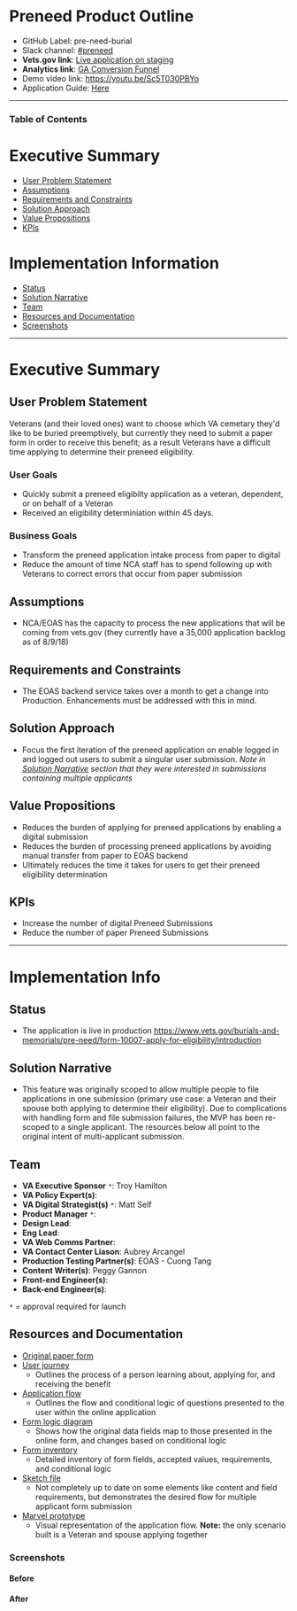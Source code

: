 # Preneed Product Outline
- GitHub Label: pre-need-burial
- Slack channel: [#preneed](https://dsva.slack.com/channels/preneed) 
- **Vets.gov link**: [Live application on staging](https://staging.vets.gov/burials-and-memorials/pre-need/form-10007-apply-for-eligibility/introduction)  
- **Analytics link**: [GA Conversion Funnel](https://analytics.google.com/analytics/web/#/report/conversions-goal-funnel/a50123418w107014820p157543929/_.goalOption=2)
- Demo video link: https://youtu.be/Sc5T030PBYo
- Application Guide: [Here](https://github.com/department-of-veterans-affairs/va.gov-team/blob/master/products/burials-memorials/pre-need/preneed-app-guide.pdf)
---

### Table of Contents

# Executive Summary 
- [User Problem Statement](#user-problem-statement)
- [Assumptions](#assumptions)
- [Requirements and Constraints](#requirements-and-constraints)
- [Solution Approach](#solution-approach)
- [Value Propositions](#value-propositions)
- [KPIs](#kpis)

# Implementation Information
- [Status](#status)
- [Solution Narrative](#solution-narrative)
- [Team](#team)
- [Resources and Documentation](#resources-and-documentation)
- [Screenshots](#screenshots)

---

# Executive Summary

## User Problem Statement
Veterans (and their loved ones) want to choose which VA cemetary they'd like to be buried preemptively, but currently they need to submit a paper form in order to receive this benefit; as a result Veterans have a difficult time applying to determine their preneed eligibility.

### User Goals
- Quickly submit a preneed eligibilty application as a veteran, dependent, or on behalf of a Veteran
- Received an eligibility determiniation within 45 days.

### Business Goals
- Transform the preneed application intake process from paper to digital
- Reduce the amount of time NCA staff has to spend following up with Veterans to correct errors that occur from paper submission

## Assumptions
- NCA/EOAS has the capacity to process the new applications that will be coming from vets.gov (they currently have a 35,000 application backlog as of 8/9/18)

## Requirements and Constraints
- The EOAS backend service takes over a month to get a change into Production. Enhancements must be addressed with this in mind.

## Solution Approach
- Focus the first iteration of the preneed application on enable logged in and logged out users to submit a singular user submission. *Note in [Solution Narrative](#solution-narrative) section that they were interested in submissions containing multiple applicants*

## Value Propositions
- Reduces the burden of applying for preneed applications by enabling a digital submission
- Reduces the burden of processing preneed applications by avoiding manual transfer from paper to EOAS backend
- Ultimately reduces the time it takes for users to get their preneed eligibility determination

## KPIs
- Increase the number of digital Preneed Submissions
- Reduce the number of paper Preneed Submissions
---

# Implementation Info

## Status
- The application is live in production https://www.vets.gov/burials-and-memorials/pre-need/form-10007-apply-for-eligibility/introduction

## Solution Narrative
- This feature was originally scoped to allow multiple people to file applications in one submission (primary use case: a Veteran and their spouse both applying to determine their eligibility). Due to complications with handling form and file submission failures, the MVP has been re-scoped to a single applicant. The resources below all point to the original intent of multi-applicant submission.

## Team

- **VA Executive Sponsor** `*`: Troy Hamilton
- **VA Policy Expert(s)**: 
- **VA Digital Strategist(s)** `*`: Matt Self 
- **Product Manager** `*`: 
- **Design Lead**: 
- **Eng Lead**:
- **VA Web Comms Partner**: 
- **VA Contact Center Liason**: Aubrey Arcangel 
- **Production Testing Partner(s)**: EOAS - Cuong Tang 
- **Content Writer(s)**: Peggy Gannon 
- **Front-end Engineer(s)**: 
- **Back-end Engineer(s)**:

`*` = approval required for launch


## Resources and Documentation

- [Original paper form](https://github.com/department-of-veterans-affairs/va.gov-team/blob/master/products/burials-memorials/pre-need/va40-10007.pdf)
- [User journey](https://app.moqups.com/greg@adhocteam.us/KRUytqSJgf/view/page/aa9df7b72)
   - Outlines the process of a person learning about, applying for, and receiving the benefit
- [Application flow](https://app.moqups.com/greg@adhocteam.us/KRUytqSJgf/view/page/a87b2c0ec)
   - Outlines the flow and conditional logic of questions presented to the user within the online application
- [Form logic diagram](https://github.com/department-of-veterans-affairs/va.gov-team/blob/master/products/burials-memorials/pre-need/design/form-logic.png)
   - Shows how the original data fields map to those presented in the online form, and changes based on conditional logic
- [Form inventory](https://github.com/department-of-veterans-affairs/va.gov-team/blob/master/products/burials-memorials/pre-need/design/pre-need-burial-form-outline-revised.xlsx)
   - Detailed inventory of form fields, accepted values, requirements, and conditional logic
- [Sketch file](https://github.com/department-of-veterans-affairs/va.gov-team/blob/master/products/burials-memorials/pre-need/design/pre-need-mockups.sketch)
   - Not completely up to date on some elements like content and field requirements, but demonstrates the desired flow for multiple applicant form submission
- [Marvel prototype](https://marvelapp.com/2084724)
   - Visual representation of the application flow. **Note:** the only scenario built is a Veteran and spouse applying together

### Screenshots
#### Before
#### After
